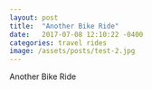 ```yaml
---
layout: post
title:  "Another Bike Ride"
date:   2017-07-08 12:10:22 -0400
categories: travel rides
image: /assets/posts/test-2.jpg
---
```


Another Bike Ride
